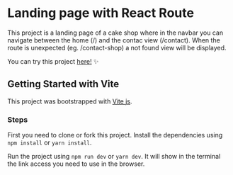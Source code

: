 # Landing page with React Route

This project is a landing page of a cake shop where in the navbar you can navigate between the home (/) and the contac view (/contact). When the route is unexpected (eg. /contact-shop) a not found view will be displayed.

You can try this project [here!](https://consuang-react-router-i.netlify.app/) ✨


## Getting Started with Vite

This project was bootstrapped with [Vite js](https://vitejs.dev/).

### Steps

First you need to clone or fork this project. Install the dependencies using `npm install` or `yarn install`.


Run the project using `npm run dev` or `yarn dev`. It will show in the terminal the link access you need to use in the browser.
